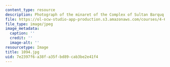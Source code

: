 ```yaml
---
content_type: resource
description: Photograph of the minaret of the Complex of Sultan Barquq.
file: https://ol-ocw-studio-app-production.s3.amazonaws.com/courses/4-615-the-architecture-of-cairo-spring-2002/7e2397f6a38fa35fbd89cab3be2e41f4_1094.jpg
file_type: image/jpeg
image_metadata:
  caption: ''
  credit: ''
  image-alt: ''
resourcetype: Image
title: 1094.jpg
uid: 7e2397f6-a38f-a35f-bd89-cab3be2e41f4
---
```

